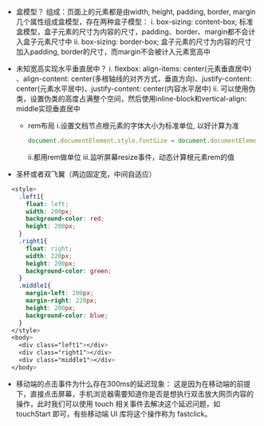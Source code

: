 * 盒模型？
  组成：页面上的元素都是由width, height, padding, border, margin几个属性组成盒模型，存在两种盒子模型：
    i. box-sizing: content-box; 标准盒模型，盒子元素的尺寸为内容的尺寸，padding、border、margin都不会计入盒子元素尺寸中
    ii. box-sizing: border-box; 盒子元素的尺寸为内容的尺寸加入padding, border的尺寸，而margin不会被计入元素宽高中


* 未知宽高实现水平垂直居中？
  i. flexbox: align-items: center(元素垂直居中) 、align-content: center(多根轴线的对齐方式，垂直方向)、justify-content: center(元素水平居中)、justify-content: center(内容水平居中)
  ii. 可以使用伪类，设置伪类的高度占满整个空间，然后使用inline-block和vertical-align: middle实现垂直居中

  * rem布局
    i.设置文档节点根元素的字体大小为标准单位, 以好计算为准
    ```javascript
    document.documentElement.style.fontSize = document.documentElement.clientWidth / 7.5 + 'px'
    ```
    ii.都用rem做单位
    iii.监听屏幕resize事件，动态计算根元素rem的值


* 圣杯或者双飞翼（两边固定宽，中间自适应）
```css
  <style>
    .left1{
      float: left;
      width: 200px;
      background-color: red;
      height: 200px;
    }
    .right1{
      float: right;
      width: 220px;
      height: 200px;
      background-color: green;
    }
    .middle1{
      margin-left: 200px;
      margin-right: 220px;
      height: 200px;
      background-color: blue;
    }
  </style>
  <body>
    <div class="left1"></div>
    <div class="right1"></div>
    <div class="middle1"></div>
  </body>
```

* 移动端的点击事件为什么存在300ms的延迟现象：
  这是因为在移动端的前提下，直接点击屏幕，手机浏览器需要知道你是否是想执行双击放大网页内容的操作，此时我们可以使用 touch 相关事件去解决这个延迟问题，如 touchStart 即可，有些移动端 UI 库将这个操作称为 fastclick。

